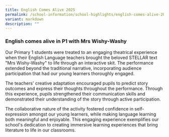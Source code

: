 ```yaml
---
title: English Comes Alive 2025
permalink: /school-information/school-highlights/english-comes-alive-2025/
variant: markdown
description: ""
---
```

### **English comes alive in P1 with Mrs Wishy-Washy**

Our Primary 1 students were treated to an engaging theatrical experience when their English Language teachers brought the beloved STELLAR text "Mrs Wishy-Washy" to life through an interactive skit. The performance extended beyond the traditional narrative, incorporating audience participation that had our young learners thoroughly engaged.

The teachers' creative adaptation encouraged pupils to predict story outcomes and express their thoughts throughout the performance. Through this experience, pupils strengthened their communication skills and demonstrated their understanding of the story through active participation.

The collaborative nature of the activity fostered confidence in self-expression amongst our young learners, while making language learning both meaningful and enjoyable. This engaging experience exemplifies our school's dedication to creating immersive learning experiences that bring literature to life in our classrooms.